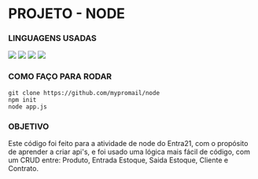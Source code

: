 # PROJETO - NODE
### LINGUAGENS USADAS
<img src="https://img.shields.io/badge/JavaScript-F7DF1E?style=for-the-badge&logo=javascript&logoColor=black">
<img src="https://img.shields.io/badge/Node.js-43853D?style=for-the-badge&logo=node.js&logoColor=white">
<img src="https://img.shields.io/badge/MySQL-02569B?style=for-the-badge&logo=mysql&logoColor=white">
<img src="https://img.shields.io/badge/sequelize-0FAAFF?style=for-the-badge&logo=sequelize&logoColor=blue">

### COMO FAÇO PARA RODAR

``` 
git clone https://github.com/mypromail/node
npm init
node app.js

``` 
### OBJETIVO

Este código foi feito para a atividade de node do Entra21, com o propósito de aprender a criar api's, e foi usado uma lógica mais fácil de código, com um CRUD entre: Produto, Entrada Estoque, Saida Estoque, Cliente e Contrato.


